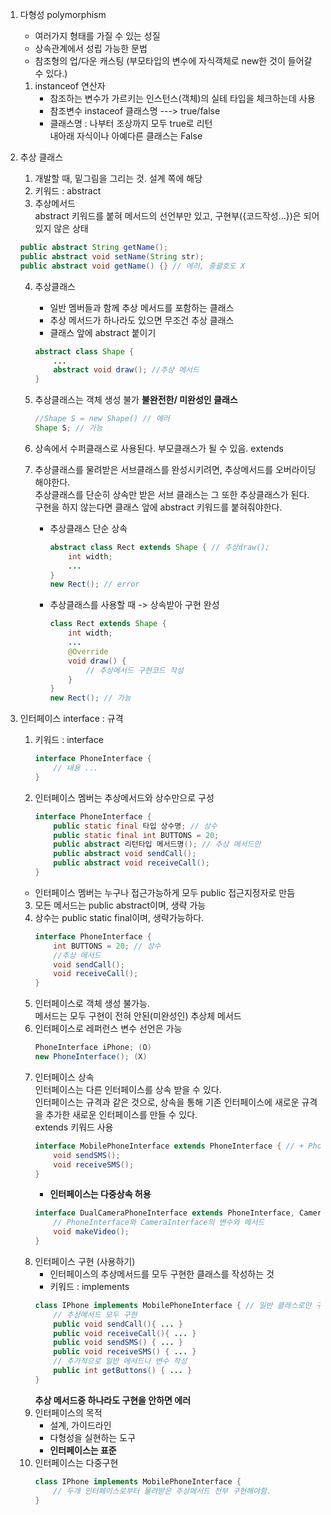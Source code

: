 1. 다형성 polymorphism  
	- 여러가지 형태를 가질 수 있는 성질  
	- 상속관계에서 성립 가능한 문법  
	- 참조형의 업/다운 캐스팅 (부모타입의 변수에 자식객체로 new한 것이 들어갈 수 있다.)  

	1) instanceof 연산자  
		- 참조하는 변수가 가르키는 인스턴스(객체)의 실테 타입을 체크하는데 사용  
		- 참조변수 instaceof 클래스명 ---> true/false  
		- 클래스명 : 나부터 조상까지 모두 true로 리턴  
			     내아래 자식이나 아예다른 클래스는 False  

2. 추상 클래스  
	1) 개발할 때, 밑그림을 그리는 것. 설계 쪽에 해당  
	2) 키워드 : abstract  
	3) 추상메서드  
		abstract 키워드를 붙혀 메서드의 선언부만 있고, 구현부({코드작성...})은 되어있지 않은 상태  
    ```java
    public abstract String getName();
    public abstract void setName(String str);
    public abstract void getName() {} // 에러, 중괄호도 X
    ```
	
	4) 추상클래스  
		- 일반 멤버들과 함께 추상 메서드를 포함하는 클래스  
		- 추상 메서드가 하나라도 있으면 무조건 추상 클래스  
		- 클래스 앞에 abstract 붙이기  
		```java
		abstract class Shape {
			...
			abstract void draw(); //추상 메서드
		}
		```
	
	5) 추상클래스는 객체 생성 불가 **불완전한/ 미완성인 클래스**
		```java
		//Shape S = new Shape() // 에러
		Shape S; // 가능
		```	 
	6) 상속에서 수퍼클래스로 사용된다. 부모클래스가 될 수 있음. extends  
	7) 추상클래스를 물려받은 서브클래스를 완성시키려면, 추상메서드를 오버라이딩 해야한다.  
		 추상클래스를 단순히 상속만 받은 서브 클래스는 그 또한 추상클래스가 된다.  
		 구현을 하지 않는다면 클래스 앞에 abstract 키워드를 붙혀줘야한다.
		 * 추상클래스 단순 상속
		 	```java
			abstract class Rect extends Shape { // 추상draw();
				int width;
				...
			}
			new Rect(); // error
			```
		 * 추상클래스를 사용할 때 -> 상속받아 구현 완성
		 	```java
			class Rect extends Shape {
				int width;
				...
				@Override
				void draw() {
					// 추상메서드 구현코드 작성
				}
			}
			new Rect(); // 가능
			```
3. 인터페이스 interface : 규격  
	1) 키워드 :  interface  
		```java 
		interface PhoneInterface {
			// 내용 ...
		}
		```
	2) 인터페이스 멤버는 추상메서드와 상수만으로 구성  
		```java
		interface PhoneInterface {
			public static final 타입 상수명; // 상수
			public static final int BUTTONS = 20;
			public abstract 리턴타입 메서드명(); // 추상 메서드만
			public abstract void sendCall();
			public abstract void receiveCall();
		}
		```
	* 인터페이스 멤버는 누구나 접근가능하게 모두 public 접근지정자로 만듬  
	3) 모든 메서드는 public abstract이며, 생략 가능  
	4) 상수는 public static final이며, 생략가능하다.  
		```java
		interface PhoneInterface {
			int BUTTONS = 20; // 상수
			//추상 메서드
			void sendCall();
			void receiveCall();
		}
		```
	5) 인터페이스로 객체 생성 불가능.  
	    메서드는 모두 구현이 전혀 안된(미완성인) 추상체 메서드  
	6) 인터페이스로 레퍼런스 변수 선언은 가능  
		```java
		PhoneInterface iPhone; (O)
		new PhoneInterface(); (X)
		```
	7) 인터페이스 상속  
		인터페이스는 다른 인터페이스를 상속 받을 수 있다.  
		인터페이스는 규격과 같은 것으로, 상속을 통해 기존 인터페이스에 새로운 규격을 추가한 새로운 인터페이스를 만들 수 있다.  
		extends 키워드 사용  
		```java
		interface MobilePhoneInterface extends PhoneInterface { // + PhoneInterface의 변수와 메서드
			void sendSMS();
			void receiveSMS();
		}
		```
		- **인터페이스는 다중상속 허용**
		```java
		interface DualCameraPhoneInterface extends PhoneInterface, CameraInterface {
			// PhoneInterface와 CameraInterface의 변수와 메서드	
			void makeVideo();
		}
		```
	8) 인터페이스 구현 (사용하기)
		- 인터페이스의 추상메서드를 모두 구현한 클래스를 작성하는 것  
		- 키워드 : implements
		```java
		class IPhone implements MobilePhoneInterface { // 일반 클래스로만 구현 가능
			// 추상메서드 모두 구현
			public void sendCall(){ ... }
			public void receiveCall(){ ... }
			public void sendSMS() { ... }
			public void receiveSMS() { ... }
			// 추가적으로 일반 메서드나 변수 작성
			public int getButtons() { ... }
		}
		```  
		**추상 메서드중 하나라도 구현을 안하면 에러**  
	9) 인터페이스의 목적  
		- 설계, 가이드라인  
		- 다형성을 실현하는 도구  
		- **인터페이스는 표준**
	10) 인터페이스는 다중구현  
		```java
		class IPhone implements MobilePhoneInterface { 
			// 두개 인터페이스로부터 물려받은 추상메서드 전부 구현해야함.
		}
		```
